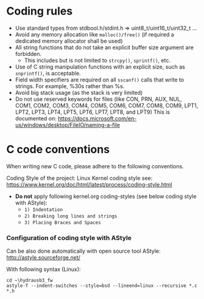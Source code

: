 Coding rules
==================
* Use standard types from stdbool.h/stdint.h => uint8_t/uint16_t/uint32_t ...
* Avoid any memory allocation like `malloc()/free()` (if required a dedicated memory allocator shall be used)
* All string functions that do not take an explicit buffer size argument are forbidden.
  * This includes but is not limited to `strcpy()`, `sprintf()`, etc.
* Use of C string manipulation functions with an explicit size, such as `snprintf()`, is acceptable.
* Field width specifiers are required on all `sscanf()` calls that write to strings. For example, %30s rather than %s.
* Avoid big stack usage (as the stack is very limited)
* Do not use reserved keywords for files (like CON, PRN, AUX, NUL, COM1, COM2, COM3, COM4, COM5, COM6, COM7, COM8, COM9, LPT1, LPT2, LPT3, LPT4, LPT5, LPT6, LPT7, LPT8, and LPT9) This is documented on: https://docs.microsoft.com/en-us/windows/desktop/FileIO/naming-a-file

C code conventions
==================
When writing new C code, please adhere to the following conventions.

Coding Style of the project: Linux Kernel coding style see: https://www.kernel.org/doc/html/latest/process/coding-style.html
- **Do not** apply following kernel.org coding-styles (see below coding style with AStyle):
  - `1) Indentation`
  - `2) Breaking long lines and strings`
  - `3) Placing Braces and Spaces`

### Configuration of coding style with AStyle

Can be also done automatically with open source tool AStyle: http://astyle.sourceforge.net/

With following syntax (Linux):
```
cd ~\hydrausb3_fw
astyle-T --indent-switches --style=bsd --lineend=linux --recursive *.c *.h
```

